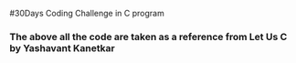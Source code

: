 #30Days  Coding Challenge in C program
### The above all the code are taken as a reference from Let Us C by Yashavant Kanetkar
